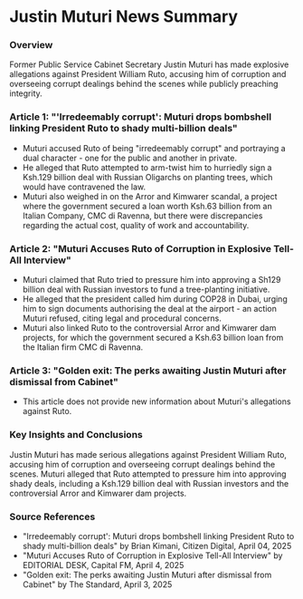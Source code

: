 **Justin Muturi News Summary**
===============================

### Overview

Former Public Service Cabinet Secretary Justin Muturi has made explosive allegations against President William Ruto, accusing him of corruption and overseeing corrupt dealings behind the scenes while publicly preaching integrity.

### Article 1: "'Irredeemably corrupt': Muturi drops bombshell linking President Ruto to shady multi-billion deals"

* Muturi accused Ruto of being "irredeemably corrupt" and portraying a dual character - one for the public and another in private.
* He alleged that Ruto attempted to arm-twist him to hurriedly sign a Ksh.129 billion deal with Russian Oligarchs on planting trees, which would have contravened the law.
* Muturi also weighed in on the Arror and Kimwarer scandal, a project where the government secured a loan worth Ksh.63 billion from an Italian Company, CMC di Ravenna, but there were discrepancies regarding the actual cost, quality of work and accountability.

### Article 2: "Muturi Accuses Ruto of Corruption in Explosive Tell-All Interview"

* Muturi claimed that Ruto tried to pressure him into approving a Sh129 billion deal with Russian investors to fund a tree-planting initiative.
* He alleged that the president called him during COP28 in Dubai, urging him to sign documents authorising the deal at the airport - an action Muturi refused, citing legal and procedural concerns.
* Muturi also linked Ruto to the controversial Arror and Kimwarer dam projects, for which the government secured a Ksh.63 billion loan from the Italian firm CMC di Ravenna.

### Article 3: "Golden exit: The perks awaiting Justin Muturi after dismissal from Cabinet"

* This article does not provide new information about Muturi's allegations against Ruto.

### Key Insights and Conclusions

Justin Muturi has made serious allegations against President William Ruto, accusing him of corruption and overseeing corrupt dealings behind the scenes. Muturi alleged that Ruto attempted to pressure him into approving shady deals, including a Ksh.129 billion deal with Russian investors and the controversial Arror and Kimwarer dam projects.

### Source References

* "Irredeemably corrupt': Muturi drops bombshell linking President Ruto to shady multi-billion deals" by Brian Kimani, Citizen Digital, April 04, 2025
* "Muturi Accuses Ruto of Corruption in Explosive Tell-All Interview" by EDITORIAL DESK, Capital FM, April 4, 2025
* "Golden exit: The perks awaiting Justin Muturi after dismissal from Cabinet" by The Standard, April 3, 2025